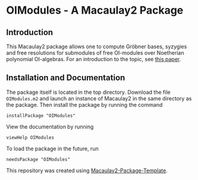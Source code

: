 # OIModules - A Macaulay2 Package
## Introduction
This Macaulay2 package allows one to compute Gröbner bases, syzygies and free resolutions for submodules of free OI-modules over Noetherian polynomial OI-algebras. For an introduction to the topic, see [this paper](https://arxiv.org/abs/1710.09247v2).
## Installation and Documentation
The package itself is located in the top directory. Download the file `OIModules.m2` and launch an instance of Macaulay2 in the same directory as the package. Then install the package by running the command
```Macaulay2
installPackage "OIModules"
```
View the documentation by running 
```Macaulay2
viewHelp OIModules
```
To load the package in the future, run 
```Macaulay2
needsPackage "OIModules"
```

This repository was created using [Macaulay2-Package-Template](https://github.com/morrowmh/Macaulay2-Package-Template).